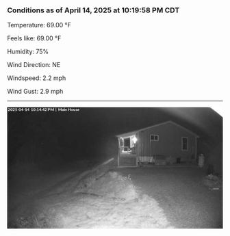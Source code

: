 ### Conditions as of April 14, 2025 at 10:19:58 PM CDT 

Temperature: 69.00 &deg;F

Feels like: 69.00 &deg;F

Humidity: 75%

Wind Direction: NE

Windspeed: 2.2 mph

Wind Gust: 2.9 mph

---

<img src="./images/latest.jpeg"/>

